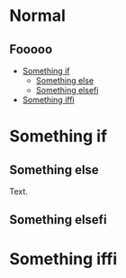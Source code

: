 # Normal

## Fooooo

-   [Something if](#something-if)
    -   [Something else](#something-else)
    -   [Something elsefi](#something-elsefi)
-   [Something iffi](#something-iffi)

# Something if

## Something else

Text.

## Something elsefi

# Something iffi
